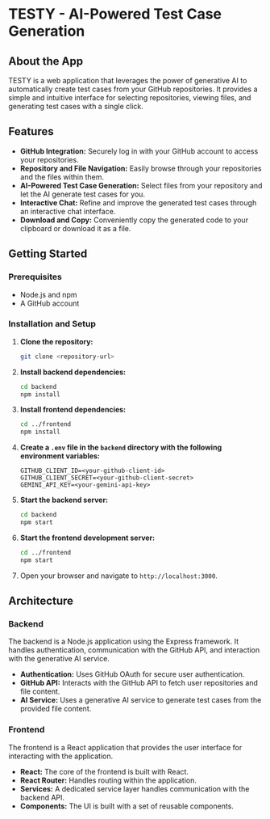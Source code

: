 
# TESTY - AI-Powered Test Case Generation

## About the App

TESTY is a web application that leverages the power of generative AI to automatically create test cases from your GitHub repositories. It provides a simple and intuitive interface for selecting repositories, viewing files, and generating test cases with a single click.

## Features

- **GitHub Integration:** Securely log in with your GitHub account to access your repositories.
- **Repository and File Navigation:** Easily browse through your repositories and the files within them.
- **AI-Powered Test Case Generation:** Select files from your repository and let the AI generate test cases for you.
- **Interactive Chat:** Refine and improve the generated test cases through an interactive chat interface.
- **Download and Copy:** Conveniently copy the generated code to your clipboard or download it as a file.

## Getting Started

### Prerequisites

- Node.js and npm
- A GitHub account

### Installation and Setup

1.  **Clone the repository:**

    ```bash
    git clone <repository-url>
    ```

2.  **Install backend dependencies:**

    ```bash
    cd backend
    npm install
    ```

3.  **Install frontend dependencies:**

    ```bash
    cd ../frontend
    npm install
    ```

4.  **Create a `.env` file in the `backend` directory with the following environment variables:**

    ```
    GITHUB_CLIENT_ID=<your-github-client-id>
    GITHUB_CLIENT_SECRET=<your-github-client-secret>
    GEMINI_API_KEY=<your-gemini-api-key>
    ```

5.  **Start the backend server:**

    ```bash
    cd backend
    npm start
    ```

6.  **Start the frontend development server:**

    ```bash
    cd ../frontend
    npm start
    ```

7.  Open your browser and navigate to `http://localhost:3000`.

## Architecture

### Backend

The backend is a Node.js application using the Express framework. It handles authentication, communication with the GitHub API, and interaction with the generative AI service.

- **Authentication:** Uses GitHub OAuth for secure user authentication.
- **GitHub API:** Interacts with the GitHub API to fetch user repositories and file content.
- **AI Service:** Uses a generative AI service to generate test cases from the provided file content.

### Frontend

The frontend is a React application that provides the user interface for interacting with the application.

- **React:** The core of the frontend is built with React.
- **React Router:** Handles routing within the application.
- **Services:** A dedicated service layer handles communication with the backend API.
- **Components:** The UI is built with a set of reusable components.
